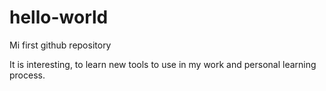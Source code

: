 # hello-world
Mi first github repository

It is interesting, to learn new tools to use in my work and personal learning process.

